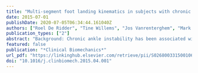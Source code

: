 ```yaml
---
title: "Multi-segment foot landing kinematics in subjects with chronic ankle instability"
date: 2015-07-01
publishDate: 2020-07-05T06:34:44.161040Z
authors: ["Roel De Ridder", "Tine Willems", "Jos Vanrenterghem", "Mark A. Robinson", "Tanneke Palmans", "Philip Roosen"]
publication_types: ["2"]
abstract: "Background: Chronic ankle instability has been associated with altered joint kinematics at the ankle, knee and hip. However, no studies have investigated possible kinematic deviations at more distal segments of the foot. The purpose of this study was to evaluate if subjects with ankle instability and copers show altered foot and ankle kinematics and altered kinetics during a landing task when compared to controls."
featured: false
publication: "*Clinical Biomechanics*"
url_pdf: "https://linkinghub.elsevier.com/retrieve/pii/S0268003315001060"
doi: "10.1016/j.clinbiomech.2015.04.001"
---
```


